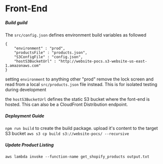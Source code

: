 # Front-End

##### Build guild

The `src/config.json` defines environment build variables as followed
```
{
    "environment" : "prod",
    "productsFile" : "products.json",
    "S3ConfigFile" : "config.json",
    "hostS3BucketUrl" : "http://website-pocs.s3-website-us-east-1.amazonaws.com"
}
````

setting `environment` to anything other "prod" remove the lock screen and read from a local `src/products.json` file instead.
This is for isolated testing during development

the `hostS3BucketUrl` defines the static S3 bucket where the font-end is hosted.
This can also be a CloudFront Distribution endpoint.


##### Deployment Guide

`npm run build` to create the build package. upload it's content to the target S3 bucket
`aws s3 cp build s3://website-pocs/ --recursive`

##### Update Product Listing
`aws lambda invoke --function-name get_shopify_products output.txt`